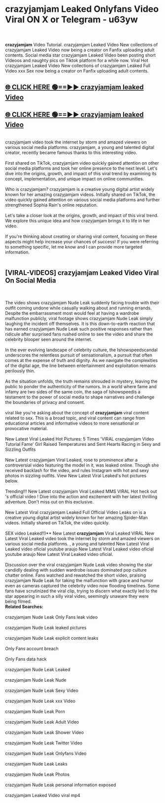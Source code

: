 <h1> crazyjamjam Leaked Onlyfans Video Viral ON X or Telegram - u63yw </h1>

# 
<br>
<strong>crazyjamjam</strong> Video Tutorial. crazyjamjam Leaked Video New collections of  crazyjamjam Leaked Video now being a creator on Fanfix uploading adult contents. Social media star crazyjamjam Leaked Video been posting short Videoos and naughty pics on Tiktok platform for a while now. Viral Hot crazyjamjam Leaked Video New collections of crazyjamjam Leaked Full Video xxx Sex now being a creator on Fanfix uploading adult contents.
<br>

## [🌐 CLICK HERE 🟢==►► crazyjamjam leaked Video ](https://onlyclips.site?title=crazyjamjam&ref=git)


## [🌐 CLICK HERE 🟢==►► crazyjamjam leaked Video ](https://onlyclips.site?title=crazyjamjam&ref=git)

<br>
crazyjamjam video took the internet by storm and amazed viewers on various social media platforms. crazyjamjam, a young and talented digital creator, recently became famous thanks to this interesting video.
<br><br>
First shared on TikTok, crazyjamjam video quickly gained attention on other social media platforms and took her online presence to the next level. Let's dive into the origins, growth, and impact of this viral trend by examining its concept, implementation, and unique impact on online communities.
<br><br>
Who is crazyjamjam? crazyjamjam is a creative young digital artist widely known for her amazing crazyjamjam videos. Initially shared on TikTok, the video quickly gained attention on various social media platforms and further strengthened Sophia Rain's online reputation.
<br><br>
Let's take a closer look at the origins, growth, and impact of this viral trend. We explore this unique idea and how crazyjamjam brings it to life in her video.
<br><br>
If you're thinking about creating or sharing viral content, focusing on these aspects might help increase your chances of success! If you were referring to something specific, let me know and I can provide more targeted information.
<br><br>
<h2>[VIRAL-VIDEOS] crazyjamjam Leaked Video Viral On Social Media</h2>
<br><br>
The video shows crazyjamjam Nude Leak suddenly facing trouble with their outfit coming undone while casually walking about and running errands. Despite the embarrassment most would feel at having a wardrobe malfunction publicly, viral footage shows crazyjamjam Nude Leak simply laughing the incident off themselves. It is this down-to-earth reaction that has earned crazyjamjam Nude Leak such positive responses rather than ridicule after surprised fans rushed online to see the video and share the celebrity blooper seen around the internet.
<br><br>
In the ever evolving landscape of celebrity culture, the Ishowspeedscandal underscores the relentless pursuit of sensationalism, a pursuit that often comes at the expense of truth and dignity. As we navigate the complexities of the digital age, the line between entertainment and exploitation remains perilously thin.
<br><br>
As the situation unfolds, the truth remains shrouded in mystery, leaving the public to ponder the authenticity of the rumors. In a world where fame and infamy are two sides of the same coin, the saga of Ishowspeedis a testament to the power of social media to shape narratives and challenge the boundaries of privacy and consent.
<br><br>
viral like you're asking about the concept of <strong>crazyjamjam</strong> viral content related to sex. This is a broad topic, and viral content can range from educational articles and informative videos to more sensational or provocative material.
<br><br>
New Latest Viral Leaked Hot Pictures: 5 Times 'VIRAL crazyjamjam Video Tutorial Fame' Girl Raised Temperatures and Sent Hearts Racing in Sexy and Sizzling Outfits
<br><br>
New Latest crazyjamjam Viral Leaked, rose to prominence after a controversial video featuring the model in it, was leaked online. Though she received backlash for the video, and rules Instagram with hot and sexy photos in sizzling outfits. View New Latest Viral Leaked's hot pictures below.
<br><br>
Trending!!! New Latest crazyjamjam Viral Leaked MMS VIRAL Hot heck out 's official video ! Dive into the action and excitement with her latest thrilling adventure. Don't miss out on this exclusive.
<br><br>
New Latest Viral crazyjamjam Leaked Full Official Video Leaks on  is a creative young digital artist widely known for her amazing Spider-Man videos. Initially shared on TikTok, the video quickly.
<br><br>
SEX video Leaked!!)** New Latest <strong>crazyjamjam</strong> Viral Leaked VIRAL New Latest Viral Leaked video took the internet by storm and amazed viewers on various social media platforms. , a young and talented New Latest Viral Leaked video oficial youtube araujo New Latest Viral Leaked video oficial youtube araujo New Latest Viral Leaked video oficial.
<br><br>
Discussion over the viral crazyjamjam Nude Leak video showing the star candidly dealing with sudden wardrobe issues dominated pop culture chatter online. Fans watched and rewatched the short video, praising crazyjamjam Nude Leak for taking the malfunction with grace and humor even as cameras captured the celebrity video now flooding timelines. Some fans have scrutinized the viral clip, trying to discern what exactly led to the star appearing in such a silly viral video, seemingly unaware they were being filmed.
<br>
<strong>Related Searches:</strong>
<br><br>
crazyjamjam Nude Leak Only Fans leak video
<br><br>
crazyjamjam Nude Leak leaked pictures
<br><br>
crazyjamjam Nude Leak explicit content leaks
<br><br>
Only Fans account breach
<br><br>
Only Fans data hack
<br><br>
crazyjamjam Nude Leak Leaked
<br><br>
crazyjamjam Nude Leak Nude
<br><br>
crazyjamjam Nude Leak Sexy Video
<br><br>
crazyjamjam Nude Leak xxx Video
<br><br>
crazyjamjam Nude Leak Porn
<br><br>
crazyjamjam Nude Leak Adult Video
<br><br>
crazyjamjam Nude Leak Shower Video
<br><br>
crazyjamjam Nude Leak Twitter Video
<br><br>
crazyjamjam Nude Leak Onlyfans Video
<br><br>
crazyjamjam Nude Leak Leaks
<br><br>
crazyjamjam Nude Leak Photos
<br><br>
crazyjamjam Nude Leak personal information exposed
<br><br>
crazyjamjam Leaked Video viral mp4